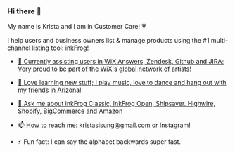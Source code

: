 ### Hi there 👋

My name is Krista and I am in Customer Care! &#128151;

I help users and business owners list & manage products using the #1 multi-channel listing tool: <a href="https://www.inkfrog.com"> inkFrog! 
 
- 🔭 Currently assisting users in WiX Answers, Zendesk, Github and JIRA; Very proud to be part of the WiX's global network of artists!

- 🌱 Love learning new stuff; I play music, love to dance and hang out with my friends in Arizona!

- 💬 Ask me about inkFrog Classic, InkFrog Open, Shipsaver, Highwire, Shopify, BigCommerce and Amazon

- 📫 How to reach me: kristasisung@gmail.com or Instagram!  

- ⚡ Fun fact: I can say the alphabet backwards super fast.   

<!--
**Ksisung/ksisung** is a ✨ _special_ ✨ repository because its `README.md` (this file) appears on your GitHub profile.
 
-->
